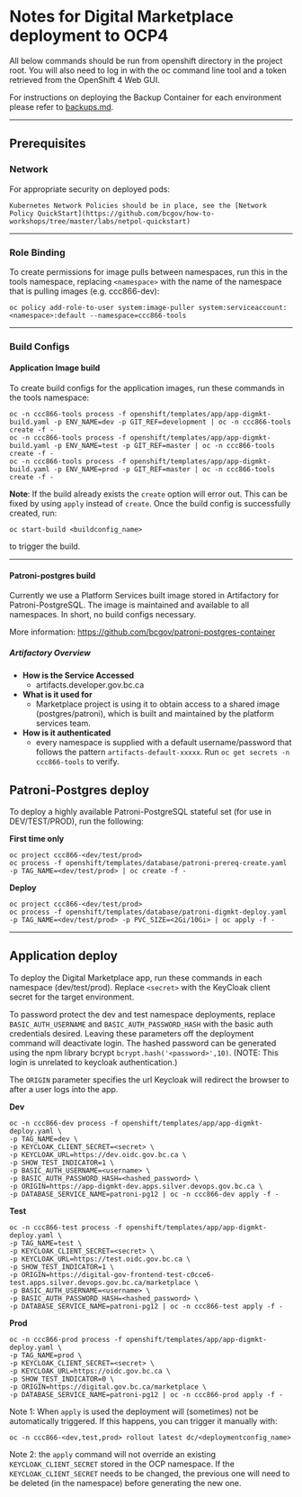 # Notes for Digital Marketplace deployment to OCP4

All below commands should be run from openshift directory in the project root. You will also need to log in with the oc command line tool and a token retrieved from the OpenShift 4 Web GUI.

For instructions on deploying the Backup Container for each environment please refer to [backups.md](../docs/backups.md).

-----
## Prerequisites

### Network
For appropriate security on deployed pods:

    Kubernetes Network Policies should be in place, see the [Network Policy QuickStart](https://github.com/bcgov/how-to-workshops/tree/master/labs/netpol-quickstart)

-----
### Role Binding
To create permissions for image pulls between namespaces, run this in the tools namespace, replacing `<namespace>` with the name of the namespace that is pulling images (e.g. ccc866-dev):

`oc policy add-role-to-user system:image-puller system:serviceaccount:<namespace>:default --namespace=ccc866-tools`

-----
### Build Configs
#### Application Image build
To create build configs for the application images, run these commands in the tools namespace:

```
oc -n ccc866-tools process -f openshift/templates/app/app-digmkt-build.yaml -p ENV_NAME=dev -p GIT_REF=development | oc -n ccc866-tools create -f -
oc -n ccc866-tools process -f openshift/templates/app/app-digmkt-build.yaml -p ENV_NAME=test -p GIT_REF=master | oc -n ccc866-tools create -f -
oc -n ccc866-tools process -f openshift/templates/app/app-digmkt-build.yaml -p ENV_NAME=prod -p GIT_REF=master | oc -n ccc866-tools create -f -
```

**Note**: If the build already exists the `create` option will error out.  This can be fixed by using `apply` instead of `create`.  Once the build config is successfully created, run:

`oc start-build <buildconfig_name>`

to trigger the build.

------
#### Patroni-postgres build

Currently we use a Platform Services built image stored in Artifactory for Patroni-PostgreSQL. The image is maintained and available to all namespaces. In short, no build configs necessary.

More information: https://github.com/bcgov/patroni-postgres-container

##### Artifactory Overview
 - **How is the Service Accessed**
 	- artifacts.developer.gov.bc.ca
 - **What is it used for**
 	- Marketplace project is using it to obtain access to a shared image (postgres/patroni), which is built and maintained by the platform services team.
 - **How is it authenticated**
 	- every namespace is supplied with a default username/password that follows the pattern `artifacts-default-xxxxx`. Run `oc get secrets -n ccc866-tools` to verify.

## Patroni-Postgres deploy
To deploy a highly available Patroni-PostgreSQL stateful set (for use in DEV/TEST/PROD), run the following:

**First time only**

```
oc project ccc866-<dev/test/prod>
oc process -f openshift/templates/database/patroni-prereq-create.yaml -p TAG_NAME=<dev/test/prod> | oc create -f -
```

**Deploy**
```
oc project ccc866-<dev/test/prod>
oc process -f openshift/templates/database/patroni-digmkt-deploy.yaml -p TAG_NAME=<dev/test/prod> -p PVC_SIZE=<2Gi/10Gi> | oc apply -f -
```

------
## Application deploy
To deploy the Digital Marketplace app, run these commands in each namespace (dev/test/prod).
Replace `<secret>` with the KeyCloak client secret for the target environment.

To password protect the dev and test namespace deployments, replace `BASIC_AUTH_USERNAME` and `BASIC_AUTH_PASSWORD_HASH` with the basic auth credentials desired. Leaving these parameters off the deployment command will deactivate login. The hashed password can be generated using the npm library bcrypt `bcrypt.hash('<password>',10)`. (NOTE:  This login is unrelated to keycloak authentication.)

The `ORIGIN` parameter specifies the url Keycloak will redirect the browser to after a user logs into the app.

**Dev**
```
oc -n ccc866-dev process -f openshift/templates/app/app-digmkt-deploy.yaml \
-p TAG_NAME=dev \
-p KEYCLOAK_CLIENT_SECRET=<secret> \
-p KEYCLOAK_URL=https://dev.oidc.gov.bc.ca \
-p SHOW_TEST_INDICATOR=1 \
-p BASIC_AUTH_USERNAME=<username> \
-p BASIC_AUTH_PASSWORD_HASH=<hashed_password> \
-p ORIGIN=https://app-digmkt-dev.apps.silver.devops.gov.bc.ca \
-p DATABASE_SERVICE_NAME=patroni-pg12 | oc -n ccc866-dev apply -f -
```

**Test**
```
oc -n ccc866-test process -f openshift/templates/app/app-digmkt-deploy.yaml \
-p TAG_NAME=test \
-p KEYCLOAK_CLIENT_SECRET=<secret> \
-p KEYCLOAK_URL=https://test.oidc.gov.bc.ca \
-p SHOW_TEST_INDICATOR=1 \
-p ORIGIN=https://digital-gov-frontend-test-c0cce6-test.apps.silver.devops.gov.bc.ca/marketplace \
-p BASIC_AUTH_USERNAME=<username> \
-p BASIC_AUTH_PASSWORD_HASH=<hashed_password> \
-p DATABASE_SERVICE_NAME=patroni-pg12 | oc -n ccc866-test apply -f -
```

**Prod**
```
oc -n ccc866-prod process -f openshift/templates/app/app-digmkt-deploy.yaml \
-p TAG_NAME=prod \
-p KEYCLOAK_CLIENT_SECRET=<secret> \
-p KEYCLOAK_URL=https://oidc.gov.bc.ca \
-p SHOW_TEST_INDICATOR=0 \
-p ORIGIN=https://digital.gov.bc.ca/marketplace \
-p DATABASE_SERVICE_NAME=patroni-pg12 | oc -n ccc866-prod apply -f -
```

Note 1: When `apply` is used the deployment will (sometimes) not be automatically triggered.  If this happens, you can trigger it manually with:

`oc -n ccc866-<dev,test,prod> rollout latest dc/<deploymentconfig_name>`

Note 2: the `apply` command will not override an existing `KEYCLOAK_CLIENT_SECRET` stored in the OCP namespace.
If the `KEYCLOAK_CLIENT_SECRET` needs to be changed, the previous one will need to be deleted (in the namespace) before generating the new one.
